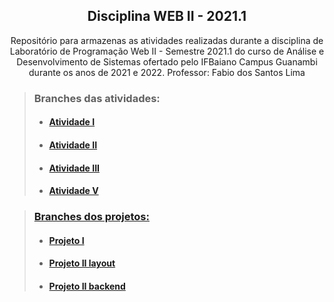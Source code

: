 <div align="center">
  
  ## Disciplina WEB II - 2021.1
  
Repositório para armazenas as atividades realizadas durante a disciplina de Laboratório de Programação Web II - Semestre 2021.1 do curso de Análise e Desenvolvimento de Sistemas ofertado pelo IFBaiano Campus Guanambi durante os anos de 2021 e 2022. Professor: Fabio dos Santos Lima

</div>

> ### Branches das atividades:
> 
> * #### <a href="https://github.com/luisxfgc/web2-2021.1/tree/AtividadeI">Atividade I 
> * #### <a href="https://github.com/luisxfgc/web2-2021.1/tree/AtividadeII">Atividade II
> * #### <a href="https://github.com/luisxfgc/web2-2021.1/tree/AtividadeIII">Atividade III
> * #### <a href="https://github.com/luisxfgc/web2-2021.1/tree/AtividadeV">Atividade V 
  
  
> ### Branches dos projetos:
>  
> * #### <a href="https://github.com/luisxfgc/web2-2021.1-1/tree/Projeto1-1Unidade">Projeto I
> * #### <a href="https://github.com/luisxfgc/web2-2021.1-1/tree/ProjetoII-layout">Projeto II layout
> * #### <a href="https://github.com/luisxfgc/web2-2021.1-1/tree/projetoII-backend">Projeto II backend
